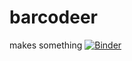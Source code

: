 # barcodeer
makes something
[![Binder](https://mybinder.org/badge_logo.svg)](https://mybinder.org/v2/gh/alexandermolin/barcodeer_content/main)


